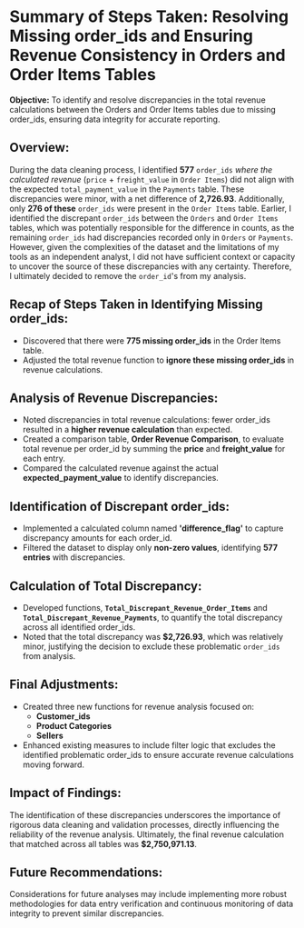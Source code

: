 # Summary of Steps Taken: Resolving Missing order_ids and Ensuring Revenue Consistency in Orders and Order Items Tables

**Objective:** To identify and resolve discrepancies in the total revenue calculations between the Orders and Order Items tables due to missing order_ids, ensuring data integrity for accurate reporting.

## Overview:
During the data cleaning process, I identified **577** `order_ids` *where the calculated revenue* (``price`` + ``freight_value`` in `Order Items`) did not align with the expected `total_payment_value` in the `Payments` table. These discrepancies were minor, with a net difference of **2,726.93**. Additionally, only **276 of these** `order_ids` were present in the `Order Items` table. Earlier, I identified the discrepant `order_ids` between the `Orders` and `Order Items` tables, which was potentially responsible for the difference in counts, as the remaining `order_ids` had discrepancies recorded only in `Orders` or `Payments`. However, given the complexities of the dataset and the limitations of my tools as an independent analyst, I did not have sufficient context or capacity to uncover the source of these discrepancies with any certainty. Therefore, I ultimately decided to remove the `order_id`'s from my analysis.

## Recap of Steps Taken in Identifying Missing order_ids:
- Discovered that there were **775 missing order_ids** in the Order Items table.
- Adjusted the total revenue function to **ignore these missing order_ids** in revenue calculations.

## Analysis of Revenue Discrepancies:
- Noted discrepancies in total revenue calculations: fewer order_ids resulted in a **higher revenue calculation** than expected.
- Created a comparison table, **Order Revenue Comparison**, to evaluate total revenue per order_id by summing the **price** and **freight_value** for each entry.
- Compared the calculated revenue against the actual **expected_payment_value** to identify discrepancies.

## Identification of Discrepant order_ids:
- Implemented a calculated column named **'difference_flag'** to capture discrepancy amounts for each order_id.
- Filtered the dataset to display only **non-zero values**, identifying **577 entries** with discrepancies.

## Calculation of Total Discrepancy:
- Developed functions, **`Total_Discrepant_Revenue_Order_Items`** and **`Total_Discrepant_Revenue_Payments`**, to quantify the total discrepancy across all identified order_ids.
- Noted that the total discrepancy was **$2,726.93**, which was relatively minor, justifying the decision to exclude these problematic `order_ids` from analysis.

## Final Adjustments:
- Created three new functions for revenue analysis focused on:
  - **Customer_ids**
  - **Product Categories**
  - **Sellers**
- Enhanced existing measures to include filter logic that excludes the identified problematic order_ids to ensure accurate revenue calculations moving forward.

## Impact of Findings:
The identification of these discrepancies underscores the importance of rigorous data cleaning and validation processes, directly influencing the reliability of the revenue analysis. Ultimately, the final revenue calculation that matched across all tables was **$2,750,971.13**.

## Future Recommendations:
Considerations for future analyses may include implementing more robust methodologies for data entry verification and continuous monitoring of data integrity to prevent similar discrepancies.
